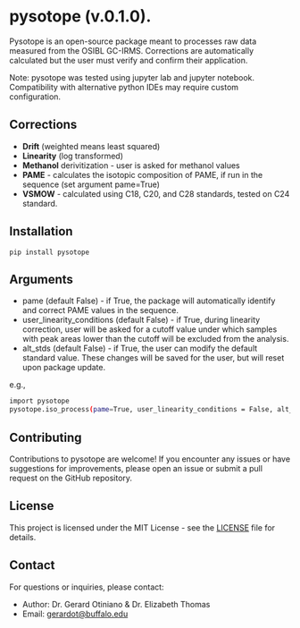 # pysotope (v.0.1.0).

Pysotope is an open-source package meant to processes raw data measured from the OSIBL GC-IRMS. Corrections are automatically calculated but the user must verify and confirm their application.

Note: pysotope was tested using jupyter lab and jupyter notebook. Compatibility with alternative python IDEs may require custom configuration.

## Corrections

- **Drift** (weighted means least squared)
- **Linearity** (log transformed)
- **Methanol** derivitization - user is asked for methanol values
- **PAME** - calculates the isotopic composition of PAME, if run in the sequence (set argument pame=True)
- **VSMOW** - calculated using C18, C20, and C28 standards, tested on C24 standard.

## Installation

```base
pip install pysotope
```

## Arguments

- pame (default False) - if True, the package will automatically identify and correct PAME values in the sequence.
- user_linearity_conditions (default False) - if True, during linearity correction, user will be asked for a cutoff value under which samples with peak areas lower than the cutoff will be excluded from the analysis.
- alt_stds (default False) - if True, the user can modify the default standard value. These changes will be saved for the user, but will reset upon package update.

e.g.,

```bash
import pysotope
pysotope.iso_process(pame=True, user_linearity_conditions = False, alt_stds = True)
```

## Contributing

Contributions to pysotope are welcome! If you encounter any issues or have suggestions for improvements, please open an issue or submit a pull request on the GitHub repository.

## License

This project is licensed under the MIT License - see the [LICENSE](LICENSE) file for details.

## Contact

For questions or inquiries, please contact:

- Author: Dr. Gerard Otiniano & Dr. Elizabeth Thomas
- Email: gerardot@buffalo.edu

